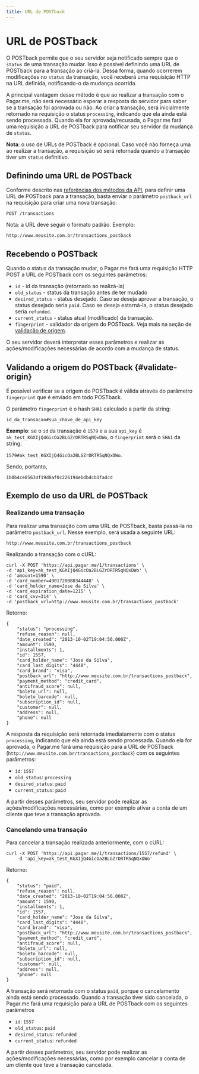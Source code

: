 ```yaml
---
title: URL de POSTback
---
```


# URL de POSTback

O POSTback permite que o seu servidor seja notificado sempre que o `status` de uma transação mudar. Isso é possível definindo uma URL de POSTback para a transação ao criá-la. Dessa forma, quando ocorrerem modificações no `status` da transação, você receberá uma requisição HTTP na URL definida, notificando-o da mudança ocorrida.

A principal vantagem desse método é que ao realizar a transação com o Pagar.me, não será necessário esperar a resposta do servidor para saber se a transação foi aprovada ou não. Ao criar a transação, será inicialmente retornado na requisição o status `processing`, indicando que ela ainda está sendo processada. Quando ela for aprovada/recusada, o Pagar.me fará uma requisição a URL de POSTback para notificar seu servidor da mudança de `status`.

**Nota**: o uso de URLs de POSTback é opcional. Caso você não forneça uma ao realizar a transação, a requisição só será retornada quando a transação tiver um `status` definitivo.

## Definindo uma URL de POSTback

Conforme descrito nas [referências dos métodos da API](/docs/restful-api/methods), para definir uma URL de POSTback para a transação, basta enviar o parâmetro `postback_url` na requisição para criar uma nova transação:

	POST /transactions

Nota: a URL deve seguir o formato padrão. Exemplo: 

	http://www.meusite.com.br/transactions_postback

## Recebendo o POSTback

Quando o status da transação mudar, o Pagar.me fará uma requisição HTTP POST a URL de POSTback com os seguintes parâmetros:

- `id` - id da transação (retornado ao realizá-la)
- `old_status` - status da transação antes de ter mudado
- `desired_status` - status desejado. Caso se deseja aprovar a transação, o status desejado seria `paid`. Caso se deseja estorná-la, o status desejado seria `refunded`.
- `current_status` - status atual (modificado) da transação.
- `fingerprint` - validador da origem do POSTback. Veja mais na seção de [validação de origem](#validate-origin).

O seu servidor deverá interpretar esses parâmetros e realizar as ações/modificações necessárias de acordo com a mudança de status.

## Validando a origem do POSTback {#validate-origin}

É possível verificar se a origem do POSTback é válida através do parâmetro `fingerprint` que é enviado em todo POSTback.

O parâmetro `fingerprint` é o hash `SHA1` calculado a partir da string:

`id_da_transacao#sua_chave_de_api_key`

**Exemplo**: se o `id` da transação é `1579` e a sua `api_key` é `ak_test_KGXIjQ4GicOa2BLGZrDRTR5qNQxDWo`, o `fingerprint` será o `SHA1` da string:

`1579#ak_test_KGXIjQ4GicOa2BLGZrDRTR5qNQxDWo`.

Sendo, portanto, 

`1b0b4ce85634f19d8af0c226194ebdbdcb1fadcd`

## Exemplo de uso da URL de POSTback

### Realizando uma transação

Para realizar uma transação com uma URL de POSTback, basta passá-la no parâmetro `postback_url`. Nesse exemplo, será usada a seguinte URL:

	http://www.meusite.com.br/transactions_postback

Realizando a transação com o cURL:

<pre><code data-language="javascript">curl -X POST 'https://api.pagar.me/1/transactions' \
-d 'api_key=ak_test_KGXIjQ4GicOa2BLGZrDRTR5qNQxDWo' \
-d 'amount=1590' \
-d 'card_number=4901720080344448' \
-d 'card_holder_name=Jose da Silva' \
-d 'card_expiration_date=1215' \
-d 'card_cvv=314' \
-d 'postback_url=http://www.meusite.com.br/transactions_postback'
</code></pre>

Retorno:

<pre><code data-language="javascript">{
    "status": "processing",
    "refuse_reason": null,
    "date_created": "2013-10-02T19:04:56.000Z",
    "amount": 1590,
    "installments": 1,
    "id": 1557,
    "card_holder_name": "Jose da Silva",
    "card_last_digits": "4448",
    "card_brand": "visa",
    "postback_url": "http://www.meusite.com.br/transactions_postback",
    "payment_method": "credit_card",
    "antifraud_score": null,
    "boleto_url": null,
    "boleto_barcode": null,
    "subscription_id": null,
    "customer": null,
    "address": null,
    "phone": null
}</code></pre>

A resposta da requisição será retornada imediatamente com o status `processing`, indicando que ela ainda está sendo processada. Quando ela for aprovada, o Pagar.me fará uma requisição para a URL de POSTback (`http://www.meusite.com.br/transactions_postback`) com os seguintes parâmetros:

- `id`: `1557`
- `old_status`: `processing`
- `desired_status`: `paid`
- `current_status`: `paid`

A partir desses parâmetros, seu servidor pode realizar as ações/modificações necessárias, como por exemplo ativar a conta de um cliente que teve a transação aprovada.

### Cancelando uma transação

Para cancelar a transação realizada anteriormente, com o cURL:

<pre><code data-language="shell">curl -X POST 'https://api.pagar.me/1/transactions/1557/refund' \
    -d 'api_key=ak_test_KGXIjQ4GicOa2BLGZrDRTR5qNQxDWo'
</code></pre>

Retorno:

<pre><code data-language="javascript">{
    "status": "paid",
    "refuse_reason": null,
    "date_created": "2013-10-02T19:04:56.000Z",
    "amount": 1590,
    "installments": 1,
    "id": 1557,
    "card_holder_name": "Jose da Silva",
    "card_last_digits": "4448",
    "card_brand": "visa",
    "postback_url": "http://www.meusite.com.br/transactions_postback",
    "payment_method": "credit_card",
    "antifraud_score": null,
    "boleto_url": null,
    "boleto_barcode": null,
    "subscription_id": null,
    "customer": null,
    "address": null,
    "phone": null
}</code></pre>

A transação será retornada com o status `paid`, porque o cancelamento ainda está sendo processado. Quando a transação tiver sido cancelada, o Pagar.me fará uma requisição para a URL de POSTback com os seguintes parâmetros

- `id`: `1557`
- `old_status`: `paid`
- `desired_status`: `refunded`
- `current_status`: `refunded`

A partir desses parâmetros, seu servidor pode realizar as ações/modificações necessárias, como por exemplo cancelar a conta de um cliente que teve a transação cancelada.

